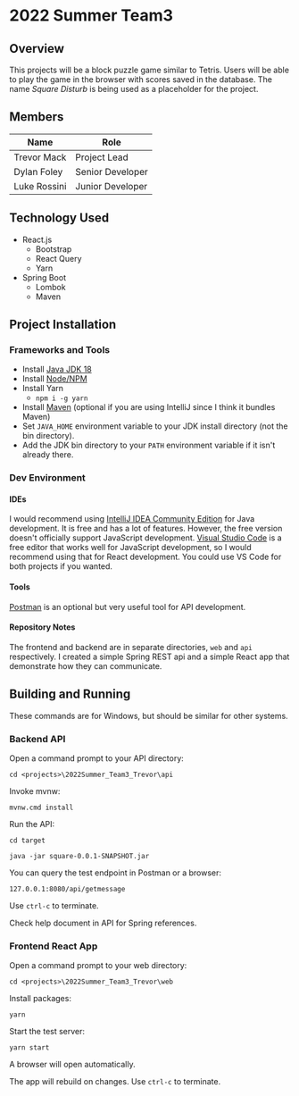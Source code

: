 # 2022 Summer Team3
## Overview
This projects will be a block puzzle game similar to Tetris.
Users will be able to play the game in the browser with scores saved in the database.
The name *Square Disturb* is being used as a placeholder for the project.

## Members
| Name | Role
|----|----
| Trevor Mack | Project Lead
| Dylan Foley | Senior Developer
| Luke Rossini | Junior Developer

## Technology Used
- React.js
  - Bootstrap
  - React Query
  - Yarn
- Spring Boot
  - Lombok
  - Maven

## Project Installation
### Frameworks and Tools
- Install [Java JDK 18](https://www.oracle.com/java/technologies/downloads/)
- Install [Node/NPM](https://nodejs.org/en/download/)
- Install Yarn
  - `npm i -g yarn`
- Install [Maven](https://maven.apache.org/download.cgi) (optional if you are using IntelliJ since I think it bundles Maven) 
- Set `JAVA_HOME` environment variable to your JDK install directory (not the bin directory).
- Add the JDK bin directory to your `PATH` environment variable if it isn't already there.

### Dev Environment
#### IDEs
I would recommend using [IntelliJ IDEA Community Edition](https://www.jetbrains.com/idea/download) for Java development. It is free and has a lot of features.
However, the free version doesn't officially support JavaScript development.
[Visual Studio Code](https://code.visualstudio.com/Download) is a free editor that works well for JavaScript development, so I would recommend using that for React development.
You could use VS Code for both projects if you wanted.
#### Tools
[Postman](https://www.postman.com/) is an optional but very useful tool for API development.
#### Repository Notes
The frontend and backend are in separate directories, `web` and `api` respectively.
I created a simple Spring REST api and a simple React app that demonstrate how they can communicate.

## Building and Running
These commands are for Windows, but should be similar for other systems.
### Backend API
Open a command prompt to your API directory:

`cd <projects>\2022Summer_Team3_Trevor\api`

Invoke mvnw:

`mvnw.cmd install`

Run the API:

`cd target`

`java -jar square-0.0.1-SNAPSHOT.jar`

You can query the test endpoint in Postman or a browser:

`127.0.0.1:8080/api/getmessage`

Use `ctrl-c` to terminate.

Check help document in API for Spring references.

### Frontend React App

Open a command prompt to your web directory:

`cd <projects>\2022Summer_Team3_Trevor\web`

Install packages:

`yarn`

Start the test server:

`yarn start`

A browser will open automatically.

The app will rebuild on changes. Use `ctrl-c` to terminate.
